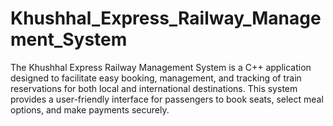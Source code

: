 # Khushhal_Express_Railway_Management_System
The Khushhal Express Railway Management System is a C++ application designed to facilitate easy booking, management, and tracking of train reservations for both local and international destinations. This system provides a user-friendly interface for passengers to book seats, select meal options, and make payments securely.
